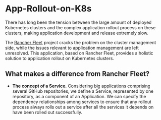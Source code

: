 # App-Rollout-on-K8s
There has long been the tension between the large amount of deployed Kubernetes clusters and the complex application rollout process on these clusters, making application development and release extremely slow.

The [Rancher Fleet](https://fleet.rancher.io/) project cracks the problem on the cluster management side, while the issues relevant to application management are left unresolved. This application, based on Rancher Fleet, provides a holistic solution to application rollout on Kubernetes clusters.

## What makes a difference from Rancher Fleet?
* **The concept of a Service.** Considering big applications comprising several GitHub repositories, we define a Service, represented by one repository, as a component of an Application. We can specify the dependency relationships among services to ensure that any rollout process always rolls out a service after all the services it depends on have been rolled out successfully.
